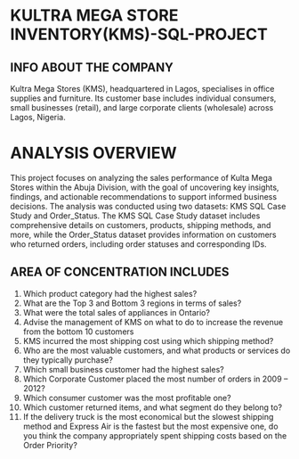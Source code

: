 # KULTRA MEGA STORE INVENTORY(KMS)-SQL-PROJECT
## INFO ABOUT THE COMPANY
Kultra Mega Stores (KMS), headquartered in Lagos, specialises in office supplies and furniture. Its customer base includes individual consumers, small businesses (retail), and large corporate clients (wholesale) across Lagos, Nigeria.
# ANALYSIS OVERVIEW
This project focuses on analyzing the sales performance of Kulta Mega Stores within the Abuja Division, with the goal of uncovering key insights, findings, and actionable recommendations to support informed business decisions. The analysis was conducted using two datasets: KMS SQL Case Study and Order_Status. The KMS SQL Case Study dataset includes comprehensive details on customers, products, shipping methods, and more, while the Order_Status dataset provides information on customers who returned orders, including order statuses and corresponding IDs.
## AREA OF CONCENTRATION INCLUDES
1. Which product category had the highest sales?
2. What are the Top 3 and Bottom 3 regions in terms of sales?
3. What were the total sales of appliances in Ontario?
4. Advise the management of KMS on what to do to increase the revenue from the bottom 10 customers
5. KMS incurred the most shipping cost using which shipping method?
6. Who are the most valuable customers, and what products or services do they typically purchase?
7. Which small business customer had the highest sales?
8. Which Corporate Customer placed the most number of orders in 2009 – 2012?
9. Which consumer customer was the most profitable one?
10. Which customer returned items, and what segment do they belong to?
11. If the delivery truck is the most economical but the slowest shipping method and Express Air is the fastest but the most expensive one, do you think the company appropriately spent shipping costs based on the Order Priority?
#
